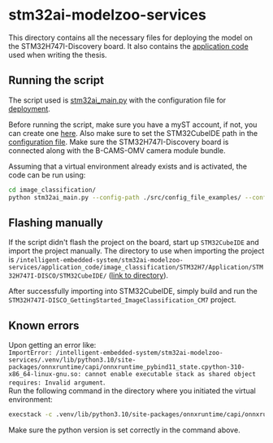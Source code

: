 # stm32ai-modelzoo-services
This directory contains all the necessary files for deploying the model on the STM32H747I-Discovery board. It also contains the [application code](./application_code/image_classification/STM32H7/) used when writing the thesis.

## Running the script

The script used is [stm32ai_main.py](./image_classification/stm32ai_main.py) with
the configuration file for [deployment](./image_classification/src/config_file_examples/deployment_config.yaml).

Before running the script, make sure you have a myST account, if not, you can create one [here](https://www.st.com/content/st_com/en/user-registration.html). Also make sure to set the STM32CubeIDE path in the [configuration file](./image_classification/src/config_file_examples/deployment_config.yaml).
Make sure the STM32H747I-Discovery board is connected along with the B-CAMS-OMV camera module bundle.

Assuming that a virtual environment already exists and is activated, the code can be run using:
```bash
cd image_classification/
python stm32ai_main.py --config-path ./src/config_file_examples/ --config-name deployment_config.yaml
```

## Flashing manually
If the script didn't flash the project on the board, start up `STM32CubeIDE` and import the project manually. The directory to use when importing the project is `/intelligent-embedded-system/stm32ai-modelzoo-services/application_code/image_classification/STM32H7/Application/STM32H747I-DISCO/STM32CubeIDE/` ([link to directory](./application_code/image_classification/STM32H7/Application/STM32H747I-DISCO/STM32CubeIDE/)).

After successfully importing into STM32CubeIDE, simply build and run the `STM32H747I-DISCO_GettingStarted_ImageClassification_CM7` project.

## Known errors
Upon getting an error like:\
`ImportError: /intelligent-embedded-system/stm32ai-modelzoo-services/.venv/lib/python3.10/site-packages/onnxruntime/capi/onnxruntime_pybind11_state.cpython-310-x86_64-linux-gnu.so: cannot enable executable stack as shared object requires: Invalid argument`.\
Run the following command in the directory where you initiated the virtual environment:
```bash
execstack -c .venv/lib/python3.10/site-packages/onnxruntime/capi/onnxruntime_pybind11_state.cpython-310-x86_64-linux-gnu.so
```
Make sure the python version is set correctly in the command above.